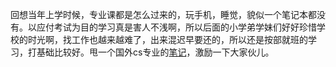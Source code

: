回想当年上学时候，专业课都是怎么过来的，玩手机，睡觉，貌似一个笔记本都没有。以应付考试为目的学习真是害人不浅啊，所以后面的小学弟学妹们好好珍惜学校的时光啊，找工作也越来越难了，出来混迟早要还的，所以还是按部就班的学习，打基础比较好。甩一个国外cs专业的[笔记](https://codeburst.io/algorithms-i-searching-and-sorting-algorithms-56497dbaef20)，激励一下大家伙儿。
